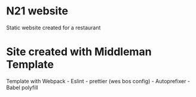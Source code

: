 # N21 website 
Static website created for a restaurant

# Site created with Middleman Template
Template with Webpack - Eslint - prettier (wes bos config) - Autoprefixer - Babel polyfill
